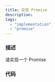 ```yaml
---
title: 实现 Promise
description:
tags:
  - "implementation"
  - "promise"
---
```


### 描述

请实现一个 Promise

### 代码

```js

```

